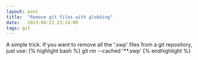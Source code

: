 ```yaml
---
layout: post
title:  "Remove git files with globbing"
date:   2013-08-22 23:14:00
tags: git 
---
```

A simple trick. If you want to remove all the '.swp' files from a git repository, just use:
{% highlight bash %}
git rm --cached '\*\*.swp'
{% endhighlight %}
